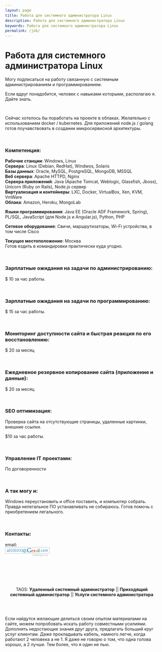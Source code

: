```yaml
---
layout: page
title: Работа для системного администратора Linux
description: Работа для системного администратора Linux
keywords: Работа для системного администратора Linux
permalink: /job/
---
```


# Работа для системного администратора Linux

Могу подписаться на работу связанную с системным администрированием и программированием.

Если вдруг понадобится, человек с навыками которыми, располагаю я. Дайте знать.

<br/>

Сейчас хотелось бы поработать на проекте в облаках. Желательно с использованием docker / kubernetes. Для приложений node.js / golang готов поучавствовать в создании микросервисной архитектуры.

<br/>

### Компетенция:

<strong>Рабочие станции</strong>: Windows, Linux  
<strong>Сервера</strong>: Linux (Debian, RedHat), Windwos, Solaris  
<strong>Базы данных</strong>: Oracle, MySQL, PostgreSQL, MongoDB, MSSQL  
<strong>Веб сервера</strong>: Apache HTTPD, Nginx  
<strong>Сервера приложений</strong>: Java (Apache Tomcat, Weblogic, Glassfish, Jboss), Unicorn (Ruby on Rails), Node.js сервер  
<strong>Виртуализация и контейнеры</strong>: LXC, Docker, VirtualBox, Xen, KVM, VmWare  
<strong>Облака</strong>: Amazon, Heroku, MongoLab

<strong>Языки программирования</strong>: Java EE (Oracle ADF Framework, Spring), PL/SQL, JavaScript (для Node.js и Angular.js), Python, PHP

<strong>Сетевое оборудование</strong>: Свичи, маршрутизаторы, Wi-Fi устройства, в том числе Cisco

<strong>Текущее местоположение</strong>: Москва  
Готов ездить в командировки практически куда угодно.

<br/>

### Зарплатные ожидания на задачи по администрированию:

\$ 10 за час работы.

<br/>

### Зарплатные ожидания на задачи по программированию:

\$ 15 за час работы.

<br/>

### Мониторинг доступности сайта и быстрая реакция по его восстановлению:

\$ 20 за месяц

<br/>

### Ежедневное резервное копирование сайта (приложение и данные):

\$ 20 за месяц

<br/>

### SEO оптимизация:

Проверка сайта на отсутствующие страницы, удаленные картинки, внешние ссылки.

\$10 за час работы.

<br/>

### Управление IT проектами:

По договоренности

<br/>

### А так могу и:

Windows переустановить и office поставить, и компьютер собрать.
Правда нелегальное ПО устанавливать не собираюсь. Готов помочь с приобретением легального.

<br/>

### Контакты:

email:  
![Marley](/img/a3333333mail.gif 'Marley')

<br/><br/>
<br/><br/>

<div align="center">
TAGS: <strong>Удаленный системный администратор</strong> || <strong>Приходящий системный администратор</strong> || <strong>Услуги системного администратора</strong>
</div>

<br/><br/>

Если найдутся желающие делиться своим опытом материалами на сайте, можем попробовать искать работу совместными усилиями. Дополнять недостающие знания друг друга, предлагать больший круг услуг клиентам. Даже прокладывать кабель, намного легче, когда работают 2 человека а не 1. Я даже не говорю о том, что одна голова хорошо, а 2 лучше. Тем более, что я один не пью.
